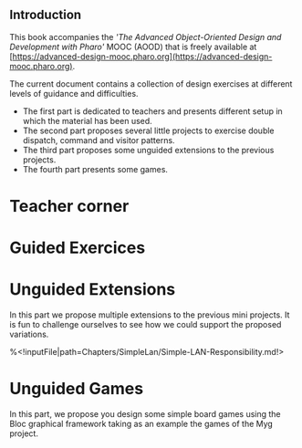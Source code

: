 ## Introduction

This book accompanies the _'The Advanced Object-Oriented Design and Development with Pharo'_ MOOC (AOOD) that is freely available at [https://advanced-design-mooc.pharo.org](https://advanced-design-mooc.pharo.org).

The current document contains a collection of design exercises at different levels of guidance and difficulties.

- The first part is dedicated to teachers and presents different setup in which the material has been used.
- The second part proposes several little projects to exercise double dispatch, command and visitor patterns.
- The third part proposes some unguided extensions to the previous projects.
- The fourth part presents some games.

# Teacher corner
 
<!inputFile|path=Chapters/ForTeachers/forTeachers.md!>

# Guided Exercices 
<!inputFile|path=Chapters/DSL/DSL.md!>
<!inputFile|path=Chapters/PaperStoneScissor/PaperStoneScissor.md!>
 
<!inputFile|path=Chapters/DSLDoubleDispatch/DSLDoubleDispatch.md!>
<!inputFile|path=Chapters/Robots/robots.md!>
<!inputFile|path=Chapters/Compass/compass.md!>

<!inputFile|path=Chapters/Expression/Expression.md!>
<!inputFile|path=Chapters/Visitor/Visitor.md!>

# Unguided Extensions

In this part we propose multiple extensions to the previous mini projects.
It is fun to challenge ourselves to see how we could support the proposed variations.

%<!inputFile|path=Chapters/SimpleLan/Simple-LAN-Responsibility.md!>
<!inputFile|path=Chapters/Unguided/Unguided.md!>

# Unguided Games

In this part, we propose you design some simple board games using the Bloc graphical framework taking as an example the games of the Myg project.

<!inputFile|path=Chapters/Games/Games.md!>

